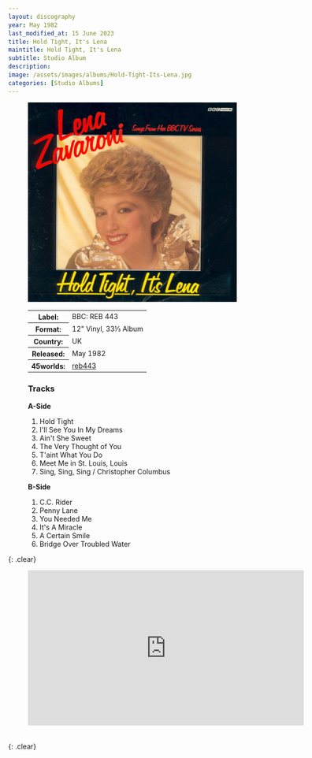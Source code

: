 ```yaml
---
layout: discography
year: May 1982
last_modified_at: 15 June 2023
title: Hold Tight, It's Lena
maintitle: Hold Tight, It's Lena
subtitle: Studio Album
description: 
image: /assets/images/albums/Hold-Tight-Its-Lena.jpg
categories: [Studio Albums]
---
```


<figure class="fig1" id="BBC">
<img src="/assets/images/albums/Hold-Tight-Its-Lena.jpg" class="full-width" alt="Front Cover for the album Hold Tight, It's Lena (1982)" />
<figcaption>
<table>
<tr><th>Label:</th><td>BBC: REB 443</td></tr>
<tr><th>Format:</th><td>12" Vinyl, 33⅓ Album</td></tr>
<tr><th>Country:</th><td>UK</td></tr>
<tr><th>Released:</th><td>May 1982</td></tr>
<tr class="split"><th>45worlds:</th><td><a class="external-link" href="http://www.45worlds.com/vinyl/album/reb443">reb443</a></td></tr>
</table>
</figcaption>
</figure>

<figure class="fig2" id="Tracks">
<figcaption>
<h3>Tracks</h3>
<strong>A-Side</strong>
</figcaption>
<ol>
<li>Hold Tight</li>
<li>I&apos;ll See You In My Dreams</li>
<li>Ain&apos;t She Sweet</li>
<li>The Very Thought of You</li>
<li>T&apos;aint What You Do</li>
<li>Meet Me in St. Louis, Louis</li>
<li>Sing, Sing, Sing / Christopher Columbus</li>
</ol>
<figcaption>
<strong>B-Side</strong>
</figcaption>
<ol>
<li>C.C. Rider</li>
<li>Penny Lane</li>
<li>You Needed Me</li>
<li>It&apos;s A Miracle</li>
<li>A Certain Smile</li>
<li>Bridge Over Troubled Water</li>
</ol>
</figure>

{: .clear}

<figure class="fig3" id="YouTube">
<div class="responsive-video"><iframe width="560" height="315" src="https://www.youtube.com/embed/o8t2q3o6q60" title="YouTube video player" frameborder="0" allow="accelerometer; autoplay; clipboard-write; encrypted-media; gyroscope; picture-in-picture" allowfullscreen></iframe></div>
</figure>

<br />{: .clear}

